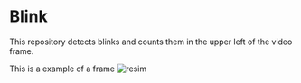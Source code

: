# Blink
This repository detects blinks and counts them in the upper left of the video frame.


This is a example of a frame
![resim](https://github.com/AygunVarol/Blink/assets/55206464/1a4f5c0c-5cd5-4191-bbff-ee361387485b)
